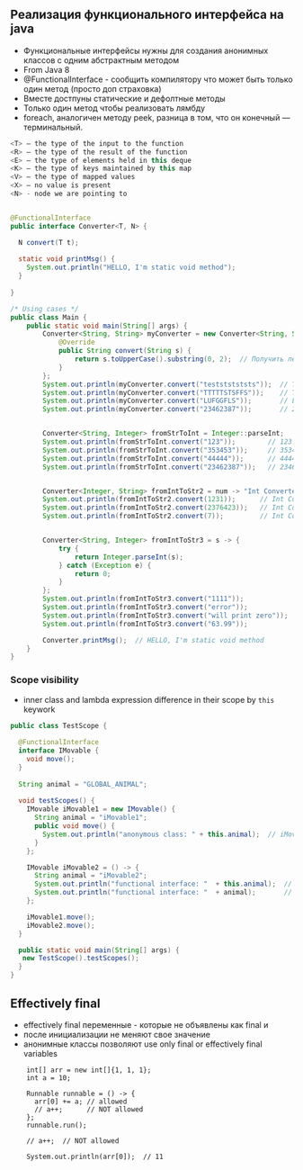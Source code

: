 ## Реализация функционального интерфейса на java

- Функциональные интерфейсы нужны для создания анонимных классов с одним абстрактным методом
- From Java 8
- @FunctionalInterface - сообщить компилятору что может быть только один метод (просто доп страховка)
- Вместе достпуны статические и дефолтные методы
- Только один метод чтобы реализовать лямбду
- foreach, аналогичен методу peek, разница в том, что он конечный — терминальный.

``` Java
<T> – the type of the input to the function 
<R> – the type of the result of the function
<E> – the type of elements held in this deque
<K> – the type of keys maintained by this map 
<V> – the type of mapped values
<X> – no value is present
<N> - node we are pointing to
```

``` Java

@FunctionalInterface
public interface Converter<T, N> {

  N convert(T t);
  
  static void printMsg() {
    System.out.println("HELLO, I'm static void method");
  }
  
}

/* Using cases */
public class Main {
    public static void main(String[] args) {
        Converter<String, String> myConverter = new Converter<String, String>() {
            @Override
            public String convert(String s) {
                return s.toUpperCase().substring(0, 2);  // Получить первые два символа в верхнем регистре
            }
        };
        System.out.println(myConverter.convert("testststststs"));  // TE
        System.out.println(myConverter.convert("TTTTTSTSFFS"));    // TT
        System.out.println(myConverter.convert("LUFGGFLS"));       // LU
        System.out.println(myConverter.convert("23462387"));       // 23


        Converter<String, Integer> fromStrToInt = Integer::parseInt;
        System.out.println(fromStrToInt.convert("123"));        // 123
        System.out.println(fromStrToInt.convert("353453"));     // 353453
        System.out.println(fromStrToInt.convert("44444"));      // 44444
        System.out.println(fromStrToInt.convert("23462387"));   // 23462387


        Converter<Integer, String> fromIntToStr2 = num -> "Int Converted to string " + (num + 111);
        System.out.println(fromIntToStr2.convert(1231));      // Int Converted to string 1342
        System.out.println(fromIntToStr2.convert(2376423));   // Int Converted to string 2376534
        System.out.println(fromIntToStr2.convert(7));         // Int Converted to string 118


        Converter<String, Integer> fromIntToStr3 = s -> {
            try {
                return Integer.parseInt(s);
            } catch (Exception e) {
                return 0;
            }
        };
        System.out.println(fromIntToStr3.convert("1111"));             // 1111
        System.out.println(fromIntToStr3.convert("error"));            // 0
        System.out.println(fromIntToStr3.convert("will print zero"));  // 0
        System.out.println(fromIntToStr3.convert("63.99"));            // 0

        Converter.printMsg();  // HELLO, I'm static void method
    }
}
```

### Scope visibility
- inner class and lambda expression difference in their scope by `this` keywork

```Java
public class TestScope {
  
  @FunctionalInterface
  interface IMovable {
    void move();
  }
  
  String animal = "GLOBAL_ANIMAL";
  
  void testScopes() {
    IMovable iMovable1 = new IMovable() {
      String animal = "iMovable1";
      public void move() {
        System.out.println("anonymous class: " + this.animal);  // iMovable1
      }
    };

    IMovable iMovable2 = () -> {
      String animal = "iMovable2";
      System.out.println("functional interface: "  + this.animal);  // GLOBAL_ANIMAL
      System.out.println("functional interface: "  + animal);       // iMovable2
    };

    iMovable1.move();
    iMovable2.move();
  }

  public static void main(String[] args) {
   new TestScope().testScopes();
  }
}
```
## Effectively final
- effectively final переменные - которые не объявлены как final и
- после инициализации не меняют свое значение
- анонимные классы позволяют use only final or effectively final variables
```
    int[] arr = new int[]{1, 1, 1};
    int a = 10;
    
    Runnable runnable = () -> {
      arr[0] += a; // allowed
      // a++;      // NOT allowed
    };
    runnable.run();
    
    // a++;  // NOT allowed
    
    System.out.println(arr[0]);  // 11
```
